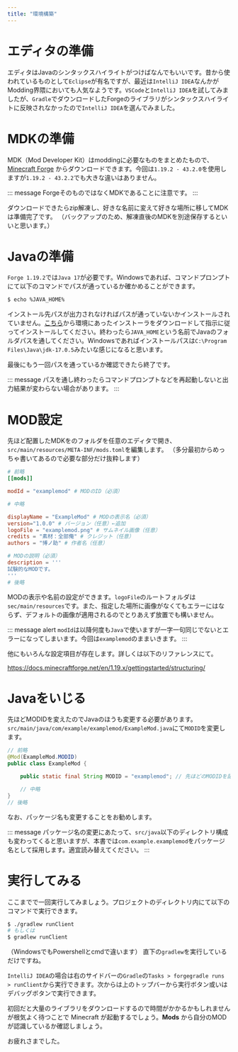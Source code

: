 ```yaml
---
title: "環境構築"
---
```

# エディタの準備
エディタはJavaのシンタックスハイライトがつけばなんでもいいです。昔から使われているものとして`Eclipse`が有名ですが、最近は`IntelliJ IDEA`なんかがModding界隈においても人気なようです。`VSCode`と`IntelliJ IDEA`を試してみましたが、`Gradle`でダウンロードしたForgeのライブラリがシンタックスハイライトに反映されなかったので`IntelliJ IDEA`を選んでみました。

# MDKの準備
MDK（Mod Developer Kit）はmoddingに必要なものをまとめたもので、[Minecraft Forge](https://files.minecraftforge.net/net/minecraftforge/forge/) からダウンロードできます。今回は`1.19.2 - 43.2.0`を使用しますが`1.19.2 - 43.2.2`でも大きな違いはありません。

::: message
ForgeそのものではなくMDKであることに注意です。
:::

ダウンロードできたらzip解凍し、好きな名前に変えて好きな場所に移してMDKは準備完了です。
（バックアップのため、解凍直後のMDKを別途保存するといいと思います。）

# Javaの準備
`Forge 1.19.2`では`Java 17`が必要です。Windowsであれば、コマンドプロンプトにて以下のコマンドでパスが通っているか確かめることができます。

```bash
$ echo %JAVA_HOME%
```
インストール先パスが出力されなければパスが通っていないかインストールされていません。[こちら](https://www.oracle.com/jp/java/technologies/downloads/#java17)から環境にあったインストーラをダウンロードして指示に従ってインストールしてください。終わったら`JAVA_HOME`という名前でJavaのフォルダパスを通してください。Windowsであればインストールパスは`C:\Program Files\Java\jdk-17.0.5`みたいな感じになると思います。

最後にもう一回パスを通っているか確認できたら終了です。

::: message
パスを通し終わったらコマンドプロンプトなどを再起動しないと出力結果が変わらない場合があります。
:::

# MOD設定
先ほど配置したMDKをのフォルダを任意のエディタで開き、`src/main/resources/META-INF/mods.toml`を編集します。
（多分最初からめっちゃ書いてあるので必要な部分だけ抜粋します）

```toml:mods.toml
# 前略
[[mods]]

modId = "examplemod" # MODのID（必須）

# 中略

displayName = "ExampleMod" # MODの表示名（必須）
version="1.0.0" # バージョン（任意）←追加
logoFile = "examplemod.png" # サムネイル画像（任意）
credits = "素材：全部俺" # クレジット（任意）
authors = "博ノ助" # 作者名（任意）

# MODの説明（必須）
description = '''
試験的なMODです。
'''
# 後略
```

MODの表示や名前の設定ができます。`logoFile`のルートフォルダは`sec/main/resources`です。また、指定した場所に画像がなくてもエラーにはならず、デフォルトの画像が適用されるのでとりあえず放置でも構いません。

::: message alert
`modId`は以降何度も`Java`で使いますが一字一句同じでないとエラーになってしまいます。今回は`examplemod`のままいきます。
:::

他にもいろんな設定項目が存在します。詳しくは以下のリファレンスにて。

https://docs.minecraftforge.net/en/1.19.x/gettingstarted/structuring/

#  Javaをいじる
先ほどMODIDを変えたのでJavaのほうも変更する必要があります。`src/main/java/com/example/examplemod/ExampleMod.java`にて`MODID`を変更します。

```java:ExampleMod.java
// 前略
@Mod(ExampleMod.MODID)
public class ExampleMod {

    public static final String MODID = "examplemod"; // 先ほどのMODIDを記入

    // 中略
}
// 後略
```

なお、パッケージ名も変更することをお勧めします。

::: message
パッケージ名の変更にあたって、`src/java`以下のディレクトリ構成も変わってくると思いますが、本書では`com.example.examplemod`をパッケージ名として採用します。適宜読み替えてください。
:::

# 実行してみる
ここまでで一回実行してみましょう。プロジェクトのディレクトリ内にて以下のコマンドで実行できます。

```bash
$ ./gradlew runClient
# もしくは
$ gradlew runClient
```
（WindowsでもPowershellとcmdで違います）
直下の`gradlew`を実行しているだけですね。

`IntelliJ IDEA`の場合は右のサイドバーの`Gradle`の`Tasks > forgegradle runs > runClient`から実行できます。次からは上のトップバーから実行ボタン或いはデバッグボタンで実行できます。

初回だと大量のライブラリをダウンロードするので時間がかかるかもしれませんが根気よく待つことで Minecraft が起動するでしょう。**Mods** から自分のMODが認識しているか確認しましょう。

お疲れさまでした。




